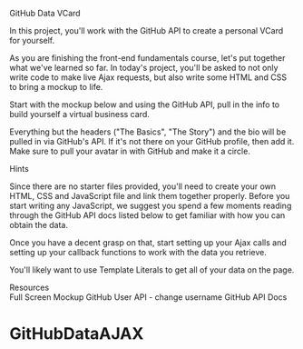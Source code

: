 GitHub Data VCard

In this project, you'll work with the GitHub API to create a personal VCard for yourself.

As you are finishing the front-end fundamentals course, let's put together what we've learned so far. In today's project, you'll be asked to not only write code to make live Ajax requests, but also write some HTML and CSS to bring a mockup to life.

Start with the mockup below and using the GitHub API, pull in the info to build yourself a virtual business card.

Everything but the headers ("The Basics", "The Story") and the bio will be pulled in via GitHub's API. If it's not there on your GitHub profile, then add it.
Make sure to pull your avatar in with GitHub and make it a circle.

Hints  

Since there are no starter files provided, you'll need to create your own HTML, CSS and JavaScript file and link them together properly. Before you start writing any JavaScript, we suggest you spend a few moments reading through the GitHub API docs listed below to get familiar with how you can obtain the data.

Once you have a decent grasp on that, start setting up your Ajax calls and setting up your callback functions to work with the data you retrieve.

You'll likely want to use Template Literals to get all of your data on the page.

Resources  
Full Screen Mockup
GitHub User API - change username
GitHub API Docs
# GitHubDataAJAX
